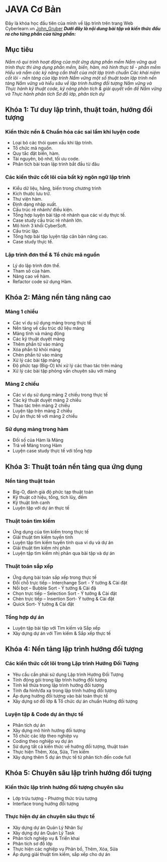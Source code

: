 # JAVA Cơ Bản

Đây là khóa học đầu tiên của mình về lập trình trên trang Web Cyberlearn.vn [John_Gruber](https://cyberlearn.vn/)
***Dưới đây là nội dung bài tập và kiến thức đầu ra cho từng phần của từng phần:***

## Mục tiêu

*Nắm rõ qui trình hoạt động của một ứng dựng phần mềm*
*Nắm vững quá trình thực thi ứng dụng phần mềm, biến, hàm, mô hình thực tế - phần mềm*
*Hiểu và nắm các kỹ năng cần thiết của một lập trình chuẩn*
*Các khái niệm cốt lõi - nền tảng của lập trình*
*Nắm vững một số thuật toán lập trình nền tảng*
*Nắm vững và hiểu sâu về lập trình hướng đối tượng*
*Nắm vững và Thực hành kỹ thuật code, kỹ năng phân tích & giải quyết vấn đề*
*Nắm vững và Thực hành phân tích Sơ đồ lớp, phân tích dự*

## Khóa 1: Tư duy lập trình, thuật toán, hướng đối tượng

### Kiến thức nền & Chuẩn hóa các sai lầm khi luyện code

* Loại bỏ các thói quen xấu khi lập trình.
* Tổ chức mã nguồn.
* Quy tắc đặt biến, hàm.
* Tài nguyên, bộ nhớ, tối ưu code.
* Phân tích bài toán lập trình bắt đầu từ đâu

### Các kiến thức cốt lõi của bất kỳ ngôn ngữ lập trình

* Kiểu dữ liệu, hằng, biến trong chương trình
* Kích thước lưu trữ.
* Thư viện hàm.
* Định dạng nhập xuất.
* Cấu trúc rẽ nhánh/ điều kiện.
* Tổng hợp luyện bài tập rẽ nhánh qua các ví dụ thực tế.
* Case study cấu trúc rẽ nhánh lớn.
* Mô hình 3 khối CyberSoft.
* Cấu trúc lặp.
* Tổng hợp bài tập luyện tập căn bản nâng cao.
* Case study thực tế.

### Lập trình đơn thể & Tổ chức mã nguồn

* Lý do lập trình đơn thể.
* Tham số của hàm.
* Nâng cao về hàm.
* Refactor code sử dụng Hàm.

## Khóa 2: Mảng nền tảng nâng cao

### Mảng 1 chiều

* Các ví dụ sử dụng mảng trong thực tế
* Nền tảng về cấu trúc dữ liệu mảng
* Mảng tĩnh và mảng động
* Các kỹ thuật duyệt mảng
* Thêm phần tử vào mảng
* Xóa phần tử khỏi mảng
* Chèn phần tử vào mảng
* Xử lý các bài tập mảng
* Độ phức tạp (Big-O) khi xử lý các thao tác trên mảng
* Xử lý các bài tập phỏng vấn chuyên sâu với mảng

### Mảng 2 chiều

* Các ví dụ sử dụng mảng 2 chiều trong thực tế
* Các kỹ thuật duyệt mảng 2 chiều
* Thao tác trên mảng 2 chiều
* Luyện tập trên mảng 2 chiều
* Dự án thực tế với mảng 2 chiều

### Sử dụng mảng trong hàm

* Đối số của Hàm là Mảng
* Trả về Mảng trong Hàm
* Luyện case study thực tế với tổng hợp

## Khóa 3: Thuật toán nền tảng qua ứng dụng

### Nền tảng thuật toán

* Big-O, đánh giá độ phức tạp thuật toán
* Kỹ thuật cờ hiệu, tổng, tích lũy, đếm
* Kỹ thuật lính canh
* Luyện tập với dự án thực tế

### Thuật toán tìm kiếm

* Ứng dụng của tìm kiếm trong thực tế
* Giải thuật tìm kiếm tuyến tinh
* Luyện tập tìm kiếm tuyến tính qua ví dụ và dự án
* Giải thuật tìm kiếm nhị phân
* Luyện tập tìm kiếm nhị phân qua bài tập và dự án

### Thuật toán sắp xếp

* Ứng dụng bài toán sắp xếp trong thực tế
* Đổi chỗ trực tiếp – Interchange Sort - Ý tưởng & Cài đặt
* Nổi bọt – Bubble Sort - Ý tưởng & Cài đặ
* Chọn trực tiếp – Selection Sort - Ý tưởng & Cài đặt
* Chèn trực tiếp – Insertion Sort- Ý tưởng & Cài đặt
* Quick Sort- Ý tưởng & Cài đặt

### Tổng hợp dự án

* Luyện tập bài tập với Tìm kiếm và Sắp xếp
* Xây dựng dự án với Tìm kiếm & Sắp xếp thực tế

## Khóa 4: Nền tảng lập trình hướng đối tượng

### Các kiến thức cốt lõi trong Lập trình Hướng Đối Tượng

* Yêu cầu cần phải sử dụng Lập trình Hướng Đối Tượng
* Tính đóng gói trong lập trình hướng đối tượng
* Tính kế thừa trong lập trình hướng đối tượng
* Tính đa hình/đa xạ trong lập trình hướng đối tượng
* Áp dụng hướng đối tượng vào bài toán thực tế
* Xây dựng sơ đồ lớp & Tổ chức dự án chuẩn Hướng đối tượng

### Luyện tập & Code dự án thực tế

* Phân tích dự án
* Xây dựng mô hình hướng đối tượng
* Tổ chức các lớp theo nghiệp vụ
* Coding theo nghiệp vụ dự án
* Sử dụng tất cả kiến thức về hướng đối tượng, thuật toán
* Thực hiện Thêm, Xóa, Sửa, Tìm kiếm
* Xây dựng thêm 5 dự án thực tế từ phân tích đến code full

## Khóa 5: Chuyên sâu lập trình hướng đối tượng

### Kiến thức lập trình hướng đối tượng chuyên sâu

 * Lớp trừu tượng - Phương thức trừu tượng
 * Interface trong hướng đối tượng

### Thực hiện dự án chuyên sâu thực tế

 * Xây dựng dự án Quản Lý Nhân Sự
 * Xây dựng dự án Quản Lý Task
 * Phân tích nghiệp vụ & Triển khai
 * Phân tích sơ đồ lớp
 * Thực hiện các nghiệp vụ Phân bổ, Thêm, Xóa, Sửa
 * Áp dụng giải thuật tìm kiếm, sắp xếp cho dự án
